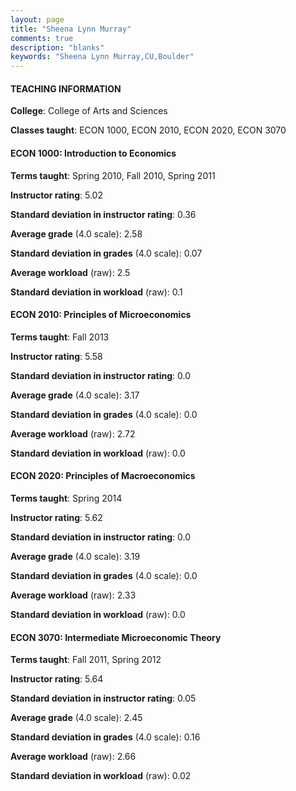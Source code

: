 ```yaml
---
layout: page
title: "Sheena Lynn Murray" 
comments: true
description: "blanks"
keywords: "Sheena Lynn Murray,CU,Boulder"
---
```

<head>
<script src="https://ajax.googleapis.com/ajax/libs/jquery/2.1.3/jquery.min.js"></script>
<script src="https://dl.dropboxusercontent.com/s/pc42nxpaw1ea4o9/highcharts.js?dl=0"></script>
<!-- <script src="../assets/js/highcharts.js"></script> -->
<style type="text/css">@font-face {
	font-family: "Bebas Neue";
	src: url(https://www.filehosting.org/file/details/544349/BebasNeue Regular.otf) format("opentype");
	}
	h1.Bebas { 
		font-family: "Bebas Neue", Verdana, Tahoma;
	}
</style>
</head>
	   
#### TEACHING INFORMATION

**College**: College of Arts and Sciences

**Classes taught**: ECON 1000, ECON 2010, ECON 2020, ECON 3070

#### ECON 1000: Introduction to Economics

**Terms taught**: Spring 2010, Fall 2010, Spring 2011

**Instructor rating**: 5.02

**Standard deviation in instructor rating**: 0.36

**Average grade** (4.0 scale): 2.58

**Standard deviation in grades** (4.0 scale): 0.07

**Average workload** (raw): 2.5

**Standard deviation in workload** (raw): 0.1

#### ECON 2010: Principles of Microeconomics

**Terms taught**: Fall 2013

**Instructor rating**: 5.58

**Standard deviation in instructor rating**: 0.0

**Average grade** (4.0 scale): 3.17

**Standard deviation in grades** (4.0 scale): 0.0

**Average workload** (raw): 2.72

**Standard deviation in workload** (raw): 0.0

#### ECON 2020: Principles of Macroeconomics

**Terms taught**: Spring 2014

**Instructor rating**: 5.62

**Standard deviation in instructor rating**: 0.0

**Average grade** (4.0 scale): 3.19

**Standard deviation in grades** (4.0 scale): 0.0

**Average workload** (raw): 2.33

**Standard deviation in workload** (raw): 0.0

#### ECON 3070: Intermediate Microeconomic Theory

**Terms taught**: Fall 2011, Spring 2012

**Instructor rating**: 5.64

**Standard deviation in instructor rating**: 0.05

**Average grade** (4.0 scale): 2.45

**Standard deviation in grades** (4.0 scale): 0.16

**Average workload** (raw): 2.66

**Standard deviation in workload** (raw): 0.02


